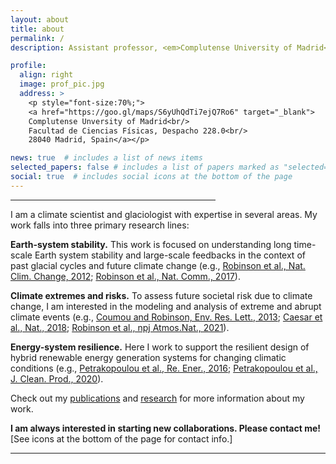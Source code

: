 ```yaml
---
layout: about
title: about
permalink: /
description: Assistant professor, <em>Complutense University of Madrid</em><br/>Affiliate scientist, <em>National Center for Atmospheric Research</em><br/>Guest scientist, <em>Potsdam Institute for Climate Impact Research</em>

profile:
  align: right
  image: prof_pic.jpg
  address: >
    <p style="font-size:70%;">
    <a href="https://goo.gl/maps/S6yUhQdTi7ejQ7Ro6" target="_blank">
    Complutense Unversity of Madrid<br/>
    Facultad de Ciencias Físicas, Despacho 228.0<br/>
    28040 Madrid, Spain</a></p>

news: true  # includes a list of news items
selected_papers: false # includes a list of papers marked as "selected={true}"
social: true  # includes social icons at the bottom of the page
---
```


<hr style="width:65%;text-align:left;margin-left:0">

I am a climate scientist and glaciologist with expertise in several areas. My work falls into three primary research lines:

**Earth-system stability.**
This work is focused on understanding long time-scale Earth system stability and large-scale feedbacks in the context of past glacial cycles and future climate change (e.g., 
<a href="https://www.nature.com/articles/nclimate1449" target="_blank">Robinson et al., Nat. Clim. Change, 2012</a>; 
<a href="https://www.nature.com/articles/ncomms16008" target="_blank">Robinson et al., Nat. Comm., 2017</a>).

**Climate extremes and risks.**
To assess future societal risk due to climate change, I am interested in the modeling and analysis of extreme and abrupt climate events (e.g., 
<a href="https://iopscience.iop.org/article/10.1088/1748-9326/8/3/034018" target="_blank">Coumou and Robinson, Env. Res. Lett., 2013</a>; 
<a href="https://www.nature.com/articles/s41586-018-0006-5" target="_blank">Caesar et al., Nat., 2018</a>; 
<a href="https://www.nature.com/articles/s41586-018-0006-5" target="_blank">Robinson et al., npj Atmos.Nat., 2021</a>).

**Energy-system resilience.**
Here I work to support the resilient design of hybrid renewable energy generation systems for changing climatic conditions (e.g., 
<a href="https://www.sciencedirect.com/science/article/abs/pii/S0960148116304414?via%3Dihub" target="_blank">Petrakopoulou et al., Re. Ener., 2016</a>; 
<a href="https://www.sciencedirect.com/science/article/abs/pii/S0959652620328614?via%3Dihub" target="_blank">Petrakopoulou et al., J. Clean. Prod., 2020</a>).

Check out my [publications](publications/) and [research](research/) for more information about my work.

<b>I am always interested in starting new collaborations. Please contact me!</b><br/>[See icons at the bottom of the page for contact info.]

<hr/>


